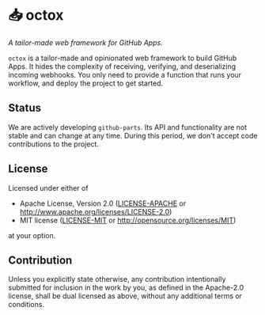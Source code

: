 # 📥 octox

_A tailor-made web framework for GitHub Apps._

`octox` is a tailor-made and opinionated web framework to build GitHub Apps. It
hides the complexity of receiving, verifying, and deserializing incoming
webhooks. You only need to provide a function that runs your workflow, and
deploy the project to get started.

## Status

We are actively developing `github-parts`. Its API and functionality are not
stable and can change at any time. During this period, we don't accept code
contributions to the project.

## License

Licensed under either of

- Apache License, Version 2.0 ([LICENSE-APACHE](LICENSE-APACHE) or <http://www.apache.org/licenses/LICENSE-2.0>)
- MIT license ([LICENSE-MIT](LICENSE-MIT) or <http://opensource.org/licenses/MIT>)

at your option.

## Contribution

Unless you explicitly state otherwise, any contribution intentionally submitted
for inclusion in the work by you, as defined in the Apache-2.0 license, shall be
dual licensed as above, without any additional terms or conditions.

[dev x bots]: https://github.com/devxbots
